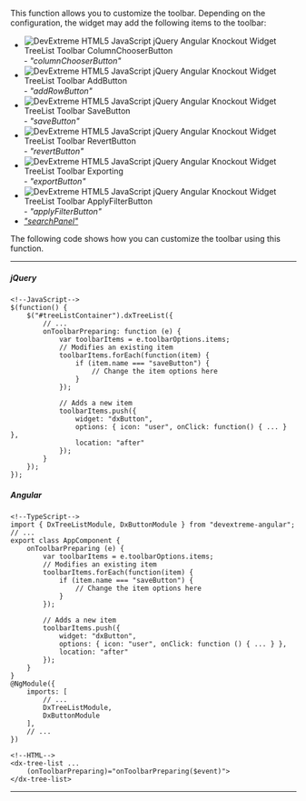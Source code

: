 This function allows you to customize the toolbar. Depending on the configuration, the widget may add the following items to the toolbar:

- <img src="/Content/images/doc/20_1/DataGrid/icons/columnChooser.png" alt="DevExtreme HTML5 JavaScript jQuery Angular Knockout Widget TreeList Toolbar ColumnChooserButton" style="margin:1px; vertical-align:middle"/> - *"columnChooserButton"*    
- <img src="/Content/images/doc/20_1/DataGrid/icons/toolbar_add.png" alt="DevExtreme HTML5 JavaScript jQuery Angular Knockout Widget TreeList Toolbar AddButton" style="margin:1px; vertical-align:middle"/> - *"addRowButton"*    
- <img src="/Content/images/doc/20_1/DataGrid/icons/toolbar_save.png" alt="DevExtreme HTML5 JavaScript jQuery Angular Knockout Widget TreeList Toolbar SaveButton" style="margin:1px; vertical-align:middle"/> - *"saveButton"*   
- <img src="/Content/images/doc/20_1/DataGrid/icons/toolbar_revert.png" alt="DevExtreme HTML5 JavaScript jQuery Angular Knockout Widget TreeList Toolbar RevertButton" style="margin:1px; vertical-align:middle"/> - *"revertButton"*   
- <img src="/Content/images/doc/20_1/DataGrid/icons/toolbar_export.png" alt="DevExtreme HTML5 JavaScript jQuery Angular Knockout Widget TreeList Toolbar Exporting" style="margin:1px; vertical-align:middle"/> - *"exportButton"*     
- <img src="/Content/images/doc/20_1/DataGrid/icons/toolbar_applyFilter.png" alt="DevExtreme HTML5 JavaScript jQuery Angular Knockout Widget TreeList Toolbar ApplyFilterButton" style="margin:1px; vertical-align:middle"/> - *"applyFilterButton"*     
- [*"searchPanel"*](/api-reference/10%20UI%20Widgets/GridBase/1%20Configuration/searchPanel/searchPanel.md '{basewidgetpath}/Configuration/searchPanel/')

The following code shows how you can customize the toolbar using this function.

---
##### jQuery

    <!--JavaScript-->
    $(function() {
        $("#treeListContainer").dxTreeList({
            // ...
            onToolbarPreparing: function (e) {
                var toolbarItems = e.toolbarOptions.items;
                // Modifies an existing item
                toolbarItems.forEach(function(item) {
                    if (item.name === "saveButton") {
                        // Change the item options here
                    }
                });

                // Adds a new item
                toolbarItems.push({
                    widget: "dxButton", 
                    options: { icon: "user", onClick: function() { ... } },
                    location: "after"
                });
            }
        });
    });

##### Angular

    <!--TypeScript-->
    import { DxTreeListModule, DxButtonModule } from "devextreme-angular";
    // ...
    export class AppComponent {
        onToolbarPreparing (e) { 
            var toolbarItems = e.toolbarOptions.items;
            // Modifies an existing item
            toolbarItems.forEach(function(item) {
                if (item.name === "saveButton") {
                    // Change the item options here
                }
            });
            
            // Adds a new item
            toolbarItems.push({
                widget: "dxButton", 
                options: { icon: "user", onClick: function () { ... } },
                location: "after"
            });
        }
    }
    @NgModule({
        imports: [
            // ...
            DxTreeListModule,
            DxButtonModule
        ],
        // ...
    })

    <!--HTML-->
    <dx-tree-list ...
        (onToolbarPreparing)="onToolbarPreparing($event)">
    </dx-tree-list>
    
---